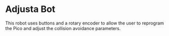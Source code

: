 # Adjusta Bot

This robot uses buttons and a rotary encoder to allow the user to reprogram the Pico and adjust the collision avoidance parameters.

